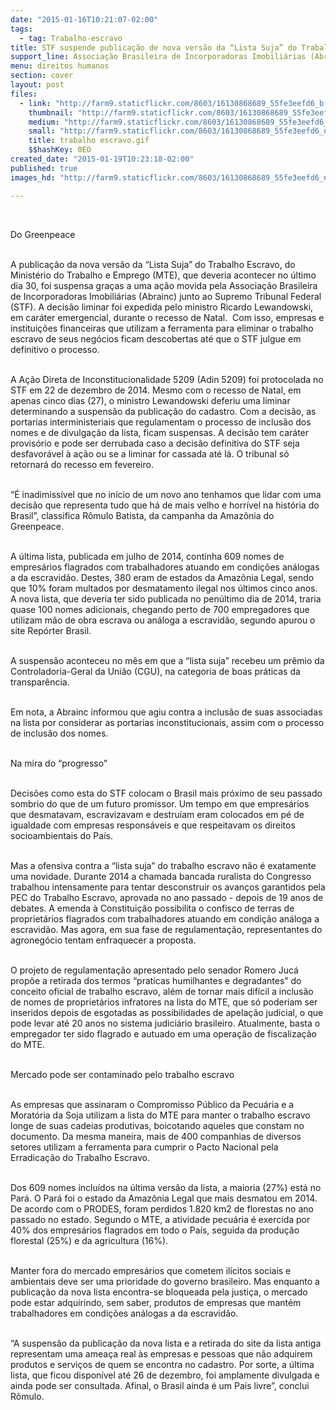 ```yaml
---
date: "2015-01-16T10:21:07-02:00"
tags:
  - tag: Trabalho-escravo
title: STF suspende publicação de nova versão da “Lista Suja” do Trabalho Escravo
support_line: Associação Brasileira de Incorporadoras Imobiliárias (Abrainc) moveu uma ação junto ao Supremo Tribunal Federal (STF) para suspender a publicação da nova versão da “Lista Suja” do Trabalho Escravo.
menu: direitos humanos
section: cover
layout: post
files:
  - link: "http://farm9.staticflickr.com/8603/16130868689_55fe3eefd6_b.jpg"
    thumbnail: "http://farm9.staticflickr.com/8603/16130868689_55fe3eefd6_t.jpg"
    medium: "http://farm9.staticflickr.com/8603/16130868689_55fe3eefd6_z.jpg"
    small: "http://farm9.staticflickr.com/8603/16130868689_55fe3eefd6_n.jpg"
    title: trabalho escravo.gif
    $$hashKey: 0EO
created_date: "2015-01-19T10:23:18-02:00"
published: true
images_hd: "http://farm9.staticflickr.com/8603/16130868689_55fe3eefd6_n.jpg"

---
```

<p>&nbsp;</p>

<p>Do Greenpeace</p>

<p><br />
A publica&ccedil;&atilde;o da nova vers&atilde;o da &ldquo;Lista Suja&rdquo; do Trabalho Escravo, do Minist&eacute;rio do Trabalho e Emprego (MTE), que deveria acontecer no &uacute;ltimo dia 30, foi suspensa gra&ccedil;as a uma a&ccedil;&atilde;o movida pela Associa&ccedil;&atilde;o Brasileira de Incorporadoras Imobili&aacute;rias (Abrainc) junto ao Supremo Tribunal Federal (STF). A decis&atilde;o liminar foi expedida pelo ministro Ricardo Lewandowski, em car&aacute;ter emergencial, durante o recesso de Natal. &nbsp;Com isso, empresas e institui&ccedil;&otilde;es financeiras que utilizam a ferramenta para eliminar o trabalho escravo de seus neg&oacute;cios ficam descobertas at&eacute; que o STF julgue em definitivo o processo.</p>

<p><br />
A A&ccedil;&atilde;o Direta de Inconstitucionalidade 5209 (Adin 5209) foi protocolada no STF em 22 de dezembro de 2014. Mesmo com o recesso de Natal, em apenas cinco dias (27), o ministro Lewandowski deferiu uma liminar determinando a suspens&atilde;o da publica&ccedil;&atilde;o do cadastro. Com a decis&atilde;o, as portarias interministeriais que regulamentam o processo de inclus&atilde;o dos nomes e de divulga&ccedil;&atilde;o da lista, ficam suspensas. A decis&atilde;o tem car&aacute;ter provis&oacute;rio e pode ser derrubada caso a decis&atilde;o definitiva do STF seja desfavor&aacute;vel &agrave; a&ccedil;&atilde;o ou se a liminar for cassada at&eacute; l&aacute;. O tribunal s&oacute; retornar&aacute; do recesso em fevereiro.</p>

<p><br />
&ldquo;&Eacute; inadimiss&iacute;vel que no in&iacute;cio de um novo ano tenhamos que lidar com uma decis&atilde;o que representa tudo que h&aacute; de mais velho e horr&iacute;vel na hist&oacute;ria do Brasil&rdquo;, classifica R&ocirc;mulo Batista, da campanha da Amaz&ocirc;nia do Greenpeace.</p>

<p><br />
A &uacute;ltima lista, publicada em julho de 2014, continha 609 nomes de empres&aacute;rios flagrados com trabalhadores atuando em condi&ccedil;&otilde;es an&aacute;logas a da escravid&atilde;o. Destes, 380 eram de estados da Amaz&ocirc;nia Legal, sendo que 10% foram multados por desmatamento ilegal nos &uacute;ltimos cinco anos. A nova lista, que deveria ter sido publicada no pen&uacute;ltimo dia de 2014, traria quase 100 nomes adicionais, chegando perto de 700 empregadores que utilizam m&atilde;o de obra escrava ou an&aacute;loga a escravid&atilde;o, segundo apurou o site Rep&oacute;rter Brasil.</p>

<p><br />
A suspens&atilde;o aconteceu no m&ecirc;s em que a &ldquo;lista suja&rdquo; recebeu um pr&ecirc;mio da Controladoria-Geral da Uni&atilde;o (CGU), na categoria de boas pr&aacute;ticas da transpar&ecirc;ncia.</p>

<p><br />
Em nota, a Abrainc informou que agiu contra a inclus&atilde;o de suas associadas na lista por considerar as portarias inconstitucionais, assim com o processo de inclus&atilde;o dos nomes.</p>

<p><br />
Na mira do &ldquo;progresso&rdquo;</p>

<p><br />
Decis&otilde;es como esta do STF colocam o Brasil mais pr&oacute;ximo de seu passado sombrio do que de um futuro promissor. Um tempo em que empres&aacute;rios que desmatavam, escravizavam e destru&iacute;am eram colocados em p&eacute; de igualdade com empresas respons&aacute;veis e que respeitavam os direitos socioambientais do Pa&iacute;s.</p>

<p><br />
Mas a ofensiva contra a &ldquo;lista suja&rdquo; do trabalho escravo n&atilde;o &eacute; exatamente uma novidade. Durante 2014 a chamada bancada ruralista do Congresso trabalhou intensamente para tentar desconstruir os avan&ccedil;os garantidos pela PEC do Trabalho Escravo, aprovada no ano passado - depois de 19 anos de debates. A emenda &agrave; Constitui&ccedil;&atilde;o possibilita o confisco de terras de propriet&aacute;rios flagrados com trabalhadores atuando em condi&ccedil;&atilde;o an&aacute;loga a escravid&atilde;o. Mas agora, em sua fase de regulamenta&ccedil;&atilde;o, representantes do agronegócio tentam enfraquecer a proposta.</p>

<p><br />
O projeto de regulamenta&ccedil;&atilde;o apresentado pelo senador Romero Juc&aacute; prop&otilde;e a retirada dos termos &ldquo;praticas humilhantes e degradantes&rdquo; do conceito oficial de trabalho escravo, al&eacute;m de tornar mais difícil a inclusão de nomes de proprietários infratores na lista do MTE, que s&oacute; poderiam ser inseridos depois de esgotadas as possibilidades de apela&ccedil;&atilde;o judicial, o que pode levar at&eacute; 20 anos no sistema judici&aacute;rio brasileiro. Atualmente, basta o empregador ter sido flagrado e autuado em uma opera&ccedil;&atilde;o de fiscaliza&ccedil;&atilde;o do MTE.</p>

<p><br />
Mercado pode ser contaminado pelo trabalho escravo</p>

<p><br />
As empresas que assinaram o Compromisso Público da Pecuária e a Moratória da Soja utilizam a lista do MTE para manter o trabalho escravo longe de suas cadeias produtivas, boicotando aqueles que constam no documento. Da mesma maneira, mais de 400 companhias de diversos setores utilizam a ferramenta para cumprir o Pacto Nacional pela Erradica&ccedil;&atilde;o do Trabalho Escravo.</p>

<p><br />
Dos 609 nomes inclu&iacute;dos na &uacute;ltima vers&atilde;o da lista, a maioria (27%) est&aacute; no Par&aacute;. O Par&aacute; foi o estado da Amaz&ocirc;nia Legal que mais desmatou em 2014. De acordo com o PRODES, foram perdidos 1.820 km2 de florestas no ano passado no estado. Segundo o MTE, a atividade pecu&aacute;ria &eacute; exercida por 40% dos empres&aacute;rios flagrados em todo o Pa&iacute;s, seguida da produ&ccedil;&atilde;o florestal (25%) e da agricultura (16%).</p>

<p><br />
Manter fora do mercado empres&aacute;rios que cometem il&iacute;citos sociais e ambientais deve ser uma prioridade do governo brasileiro. Mas enquanto a publica&ccedil;&atilde;o da nova lista encontra-se bloqueada pela justi&ccedil;a, o mercado pode estar adquirindo, sem saber, produtos de empresas que mant&eacute;m trabalhadores em condi&ccedil;&otilde;es an&aacute;logas a da escravid&atilde;o.</p>

<p><br />
&ldquo;A suspens&atilde;o da publica&ccedil;&atilde;o da nova lista e a retirada do site da lista antiga representam uma amea&ccedil;a real &agrave;s empresas e pessoas que n&atilde;o adquirem produtos e servi&ccedil;os de quem se encontra no cadastro. Por sorte, a &uacute;ltima lista, que ficou dispon&iacute;vel at&eacute; 26 de dezembro, foi amplamente divulgada e ainda pode ser consultada. Afinal, o Brasil ainda &eacute; um Pa&iacute;s livre&rdquo;, conclui R&ocirc;mulo.</p>
